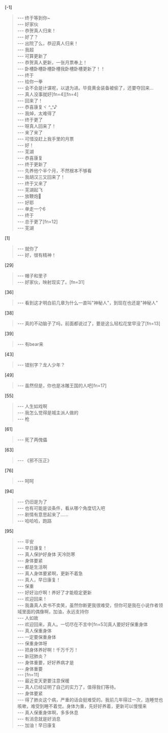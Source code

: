 
[-1] 
>--- 终于等到你~<br>
>--- 好家伙<br>
>--- 恭贺真人归来！<br>
>--- 好了？<br>
>--- 出院了么，恭迎真人归来！<br>
>--- 我超<br>
>--- 可算更新了<br>
>--- 恭贺真人更新，一张月票奉上！<br>
>--- 卧槽卧槽卧槽卧槽我卧槽卧槽更新了！！<br>
>--- 终于<br>
>--- 给你一拳<br>
>--- 会不会是计谋呢，以退为进。毕竟黄金装备被偷了，还要夺回来…<br>
>--- 真人没事就好[fn=4][fn=4]<br>
>--- 回来了！<br>
>--- 恭喜康复ヾ ^_^♪<br>
>--- 我焯，太难得了<br>
>--- 终于更了<br>
>--- 呀真人回来了！<br>
>--- 来了来了<br>
>--- 可惜没赶上我手里的月票<br>
>--- 好！<br>
>--- 芜湖<br>
>--- 恭喜康复<br>
>--- 终于更新了<br>
>--- 先养他个半个月，不然根本不够看<br>
>--- 我胡汉三又回来了！<br>
>--- 终于又来了<br>
>--- 芜湖起飞<br>
>--- 放鞭炮🧨<br>
>--- 好耶<br>
>--- 单走一个6<br>
>--- 终于<br>
>--- 总于更了[fn=12]<br>
>--- 芜湖<br>

[1] 
>--- 就你了<br>
>--- 好，很有精神！<br>

[29] 
>--- 帽子和里子<br>
>--- 好家伙，映射现实了。[fn=31]<br>

[36] 
>--- 看到这才明白前几章为什么一直叫"神秘人"，到现在也还是"神秘人"<br>

[38] 
>--- 真的不动脑子了吗，前面都说过了，要是这么轻松花堂早没了[fn=13]<br>

[39] 
>--- 有bear来<br>

[43] 
>--- 错别字？龙人少年？<br>

[49] 
>--- 虽然但是，你也是冰雕王国的人吧[fn=17]<br>

[55] 
>--- 人生如戏啊<br>
>--- 我怎么觉得是城主派人做的<br>
>--- 枪<br>

[61] 
>--- 死了两傀儡<br>

[63] 
>--- 《邪不压正》<br>

[76] 
>--- 呵呵<br>

[94] 
>--- 仍旧是为了<br>
>--- 也有可能是谈条件，看从哪个角度切入吧<br>
>--- 剧情有意思起来了……<br>
>--- 哈哈哈，跑路<br>

[95] 
>--- 平安<br>
>--- 早日康复！<br>
>--- 真人保护好身体
天冷防寒<br>
>--- 身体要紧<br>
>--- 都是生活啊<br>
>--- 真人身体要紧啊，更新不着急<br>
>--- 真人，早日康复！<br>
>--- 保重<br>
>--- 好好治疗啊！养好了才能稳定更新<br>
>--- 欢迎回来！<br>
>--- 我蛊真人卖书不卖笑，虽然你断更我很难受，但你可是我在小说作者领域里面的偶像啊，加油，永远支持你<br>
>--- 人如故<br>
>--- 欢迎回来，真人。一切尽在不言中[fn=53]真人要好好保重身体<br>
>--- 真人保重身体<br>
>--- 一定要保重身体<br>
>--- 保重身体呀<br>
>--- 把身体养好啊！千万千万！<br>
>--- 新冠肺炎？<br>
>--- 身体重要，好好养病才是<br>
>--- 身体重要<br>
>--- [fn=11]<br>
>--- 最近变天更要注意保暖<br>
>--- 真人已经证明了自己的实力了，值得我们等待。<br>
>--- 身体要紧<br>
>--- 得了肺炎这个病，严重的话会挺难受的。我前几年得过一次，连睡觉也咳嗽，难受到睡不着觉。身体为重，先好好养着，更新可以慢慢来<br>
>--- 真人保重身体啊，多多休息<br>
>--- 有消息就是好消息<br>
>--- 加油！早日康复<br>
